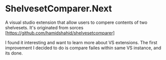 # ShelvesetComparer.Next
A visual studio extension that allow users to compere contents of two shelvesets.
It's originated from sorces [https://github.com/hamidshahid/shelvesetcomparer]

I found it interesting and want to learn more about VS extensions.
The first improvement I decided to do is compare failes within same VS instance, and its done.
